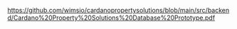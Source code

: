 
https://github.com/wimsio/cardanopropertysolutions/blob/main/src/backend/Cardano%20Property%20Solutions%20Database%20Prototype.pdf
